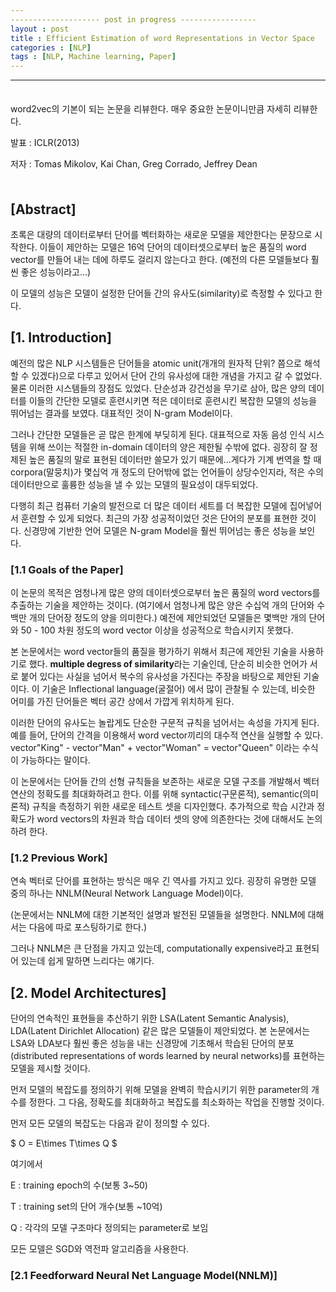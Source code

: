 ```yaml
---
​-------------------- post in progress -----------------
layout : post
title : Efficient Estimation of word Representations in Vector Space
categories : [NLP]
tags : [NLP, Machine learning, Paper]
---
```


---

<span style = "line-height:50%"><br></span>

word2vec의 기본이 되는 논문을 리뷰한다. 매우 중요한 논문이니만큼 자세히 리뷰한다.

발표 : ICLR(2013)

저자 : Tomas Mikolov, Kai Chan, Greg Corrado, Jeffrey Dean

<span style = "line-height:50%"><br></span>

## [Abstract]

초록은 대량의 데이터로부터 단어를 벡터화하는 새로운 모델을 제안한다는 문장으로 시작한다. 이들이 제안하는 모델은 16억 단어의 데이터셋으로부터 높은 품질의 word vector를 만들어 내는 데에 하루도 걸리지 않는다고 한다. (예전의 다른 모델들보다 훨씬 좋은 성능이라고...)

이 모델의 성능은 모델이 설정한 단어들 간의 유사도(similarity)로 측정할 수 있다고 한다.

## [1. Introduction]

예전의 많은 NLP 시스템들은  단어들을 atomic unit(개개의 원자적 단위? 쯤으로 해석할 수 있겠다)으로 다루고 있어서 단어 간의 유사성에 대한 개념을 가지고 갈 수 없었다. 물론 이러한 시스템들의 장점도 있었다. 단순성과 강건성을 무기로 삼아, 많은 양의 데이터를 이들의 간단한 모델로 훈련시키면 적은 데이터로 훈련시킨 복잡한 모델의 성능을 뛰어넘는 결과를 보였다. 대표적인 것이 N-gram Model이다.

그러나 간단한 모델들은 곧 많은 한계에 부딪히게 된다. 대표적으로 자동 음성 인식 시스템을 위해 쓰이는 적절한 in-domain 데이터의 양은 제한될 수밖에 없다. 굉장히 잘 정제된 높은 품질의 말로 표현된 데이터만 쓸모가 있기 때문에...게다가 기계 번역을 할 때 corpora(말뭉치)가 몇십억 개 정도의 단어밖에 없는 언어들이 상당수인지라, 적은 수의 데이터만으로 훌륭한 성능을 낼 수 있는 모델의 필요성이 대두되었다.

다행히 최근 컴퓨터 기술의 발전으로 더 많은 데이터 세트를 더 복잡한 모델에 집어넣어서 훈련할 수 있게 되었다. 최근의 가장 성공적이었던 것은 단어의 분포를 표현한 것이다. 신경망에 기반한 언어 모델은 N-gram Model을 훨씬 뛰어넘는 좋은 성능을 보인다.

### [1.1 Goals of the Paper]

이 논문의 목적은 엄청나게 많은 양의 데이터셋으로부터 높은 품질의 word vectors를 추출하는 기술을 제안하는 것이다. (여기에서 엄청나게 많은 양은 수십억 개의 단어와 수백만 개의 단어장 정도의 양을 의미한다.) 예전에 제안되었던 모델들은 몇백만 개의 단어와 50 - 100 차원 정도의 word vector 이상을 성공적으로 학습시키지 못했다.

본 논문에서는 word vector들의 품질을 평가하기 위해서 최근에 제안된 기술을 사용하기로 했다. <b>multiple degress of similarity</b>라는 기술인데, 단순히 비슷한 언어가 서로 붙어 있다는 사실을 넘어서 복수의 유사성을 가진다는 주장을 바탕으로 제안된 기술이다. 이 기술은 Inflectional language(굴절어) 에서 많이 관찰될 수 있는데, 비슷한 어미를 가진 단어들은 벡터 공간 상에서 가깝게 위치하게 된다.

이러한 단어의 유사도는 놀랍게도 단순한 구문적 규칙을 넘어서는 속성을 가지게 된다. 예를 들어, 단어의 간격을 이용해서 word vector끼리의 대수적 연산을 실행할 수 있다. vector"King" - vector"Man" + vector"Woman" = vector"Queen" 이라는 수식이 가능하다는 말이다.

이 논문에서는 단어들 간의 선형 규칙들을 보존하는 새로운 모델 구조를 개발해서 벡터 연산의 정확도를 최대화하려고 한다. 이를 위해 syntactic(구문론적), semantic(의미론적) 규칙을 측정하기 위한 새로운 테스트 셋을 디자인했다. 추가적으로 학습 시간과 정확도가 word vectors의 차원과 학습 데이터 셋의 양에 의존한다는 것에 대해서도 논의하려 한다.

### [1.2 Previous Work]

연속 벡터로 단어를 표현하는 방식은 매우 긴 역사를 가지고 있다. 굉장히 유명한 모델 중의 하나는 NNLM(Neural Network Language Model)이다.

(논문에서는 NNLM에 대한 기본적인 설명과 발전된 모델들을 설명한다. NNLM에 대해서는 다음에 따로 포스팅하기로 한다.)

그러나 NNLM은 큰 단점을 가지고 있는데, computationally expensive라고 표현되어 있는데 쉽게 말하면 느리다는 얘기다.

## [2. Model Architectures]

단어의 연속적인 표현들을 추산하기 위한 LSA(Latent Semantic Analysis), LDA(Latent Dirichlet Allocation) 같은 많은 모델들이 제안되었다. 본 논문에서는 LSA와 LDA보다 훨씬 좋은 성능을 내는 신경망에 기초해서 학습된 단어의 분포(distributed representations of words learned by neural networks)를 표현하는 모델을 제시할 것이다.

먼저 모델의 복잡도를 정의하기 위해 모델을 완벽히 학습시키기 위한 parameter의 개수를 정한다. 그 다음, 정확도를 최대화하고 복잡도를 최소화하는 작업을 진행할 것이다.

먼저 모든 모델의 복잡도는 다음과 같이 정의할 수 있다.

$ O = E\times T\times Q $

여기에서

E : training epoch의 수(보통 3~50)

T : training set의 단어 개수(보통  ~10억)

Q : 각각의 모델 구조마다 정의되는 parameter로 보임

모든 모델은 SGD와 역전파 알고리즘을 사용한다.

### [2.1 Feedforward Neural Net Language Model(NNLM)]

